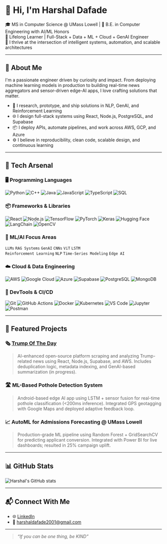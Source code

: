 # 👋 Hi, I'm Harshal Dafade

🎓 MS in Computer Science @ UMass Lowell | 🏅 B.E. in Computer Engineering with AI/ML Honors  
🧠 Lifelong Learner | Full-Stack + Data + ML + Cloud + GenAI Engineer  
🚀 I thrive at the intersection of intelligent systems, automation, and scalable architectures

---

## 🔭 About Me

I'm a passionate engineer driven by curiosity and impact. From deploying machine learning models in production to building real-time news aggregators and sensor-driven edge-AI apps, I love crafting solutions that matter.  

- 🧠 I research, prototype, and ship solutions in NLP, GenAI, and Reinforcement Learning  
- 🌐 I design full-stack systems using React, Node.js, PostgreSQL, and Supabase  
- 📦 I deploy APIs, automate pipelines, and work across AWS, GCP, and Azure  
- ⚙️ I believe in reproducibility, clean code, scalable design, and continuous learning  

---

## 🧰 Tech Arsenal

### 🖥️ Programming Languages  
![Python](https://img.shields.io/badge/Python-3776AB?style=flat&logo=python&logoColor=white)
![C++](https://img.shields.io/badge/C++-00599C?style=flat&logo=c%2B%2B&logoColor=white)
![Java](https://img.shields.io/badge/Java-007396?style=flat&logo=java&logoColor=white)
![JavaScript](https://img.shields.io/badge/JavaScript-F7DF1E?style=flat&logo=javascript&logoColor=black)
![TypeScript](https://img.shields.io/badge/TypeScript-3178C6?style=flat&logo=typescript&logoColor=white)
![SQL](https://img.shields.io/badge/SQL-336791?style=flat&logo=postgresql&logoColor=white)

### 📦 Frameworks & Libraries  
![React](https://img.shields.io/badge/React-61DAFB?style=flat&logo=react&logoColor=black)
![Node.js](https://img.shields.io/badge/Node.js-339933?style=flat&logo=node.js&logoColor=white)
![TensorFlow](https://img.shields.io/badge/TensorFlow-FF6F00?style=flat&logo=tensorflow&logoColor=white)
![PyTorch](https://img.shields.io/badge/PyTorch-EE4C2C?style=flat&logo=pytorch&logoColor=white)
![Keras](https://img.shields.io/badge/Keras-D00000?style=flat&logo=keras&logoColor=white)
![Hugging Face](https://img.shields.io/badge/Hugging%20Face-FFB400?style=flat&logo=huggingface&logoColor=black)
![LangChain](https://img.shields.io/badge/LangChain-000000?style=flat)
![OpenCV](https://img.shields.io/badge/OpenCV-5C3EE8?style=flat&logo=opencv&logoColor=white)

### 🧠 ML/AI Focus Areas  
`LLMs` `RAG Systems` `GenAI` `CNNs` `ViT` `LSTM`  
`Reinforcement Learning` `NLP` `Time-Series Modeling` `Edge AI`  

### ☁️ Cloud & Data Engineering  
![AWS](https://img.shields.io/badge/AWS-232F3E?style=flat&logo=amazonaws&logoColor=white)
![Google Cloud](https://img.shields.io/badge/GCP-4285F4?style=flat&logo=googlecloud&logoColor=white)
![Azure](https://img.shields.io/badge/Azure-0078D4?style=flat&logo=microsoftazure&logoColor=white)
![Supabase](https://img.shields.io/badge/Supabase-3ECF8E?style=flat&logo=supabase&logoColor=black)
![PostgreSQL](https://img.shields.io/badge/PostgreSQL-336791?style=flat&logo=postgresql&logoColor=white)
![MongoDB](https://img.shields.io/badge/MongoDB-47A248?style=flat&logo=mongodb&logoColor=white)

### 🧪 DevTools & CI/CD  
![Git](https://img.shields.io/badge/Git-F05032?style=flat&logo=git&logoColor=white)
![GitHub Actions](https://img.shields.io/badge/GitHub%20Actions-2088FF?style=flat&logo=github-actions&logoColor=white)
![Docker](https://img.shields.io/badge/Docker-2496ED?style=flat&logo=docker&logoColor=white)
![Kubernetes](https://img.shields.io/badge/Kubernetes-326CE5?style=flat&logo=kubernetes&logoColor=white)
![VS Code](https://img.shields.io/badge/VS%20Code-007ACC?style=flat&logo=visual-studio-code&logoColor=white)
![Jupyter](https://img.shields.io/badge/Jupyter-F37626?style=flat&logo=jupyter&logoColor=white)
![Postman](https://img.shields.io/badge/Postman-FF6C37?style=flat&logo=postman&logoColor=white)

---

## 🌟 Featured Projects

### 🗞️ [Trump Of The Day](https://trumpoftheday.com)
> AI-enhanced open-source platform scraping and analyzing Trump-related news using React, Node.js, Supabase, and AWS. Includes deduplication logic, metadata indexing, and GenAI-based summarization (in progress).

### 🛣️ ML-Based Pothole Detection System
> Android-based edge AI app using LSTM + sensor fusion for real-time pothole classification (<200ms inference). Integrated GPS geotagging with Google Maps and deployed adaptive feedback loop.

### 📈 AutoML for Admissions Forecasting @ UMass Lowell
> Production-grade ML pipeline using Random Forest + GridSearchCV for predicting applicant conversion. Integrated with Power BI for live dashboards; resulted in 25% campaign uplift.

---

## 📊 GitHub Stats

![Harshal's GitHub stats](https://github-readme-stats.vercel.app/api?username=harshaldafade&show_icons=true&theme=tokyonight&count_private=true)

---

## 📬 Connect With Me

- 🌐 [LinkedIn](https://linkedin.com/in/harshal-dafade)
- 📧 harshaldafade2001@gmail.com

---

> _“If you can be one thing, be KIND”_
